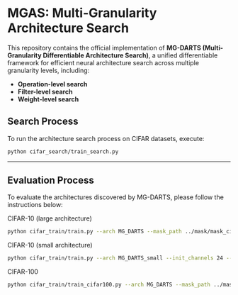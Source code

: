 # MGAS: Multi-Granularity Architecture Search

This repository contains the official implementation of **MG-DARTS (Multi-Granularity Differentiable Architecture Search)**, a unified differentiable framework for efficient neural architecture search across multiple granularity levels, including:

- **Operation-level search**
- **Filter-level search**
- **Weight-level search**


## Search Process

To run the architecture search process on CIFAR datasets, execute:

```bash
python cifar_search/train_search.py
```

---

## Evaluation Process

To evaluate the architectures discovered by MG-DARTS, please follow the instructions below:

CIFAR-10 (large architecture)
```bash
python cifar_train/train.py --arch MG_DARTS --mask_path ../mask/mask_cifar10_darts
```

CIFAR-10 (small architecture)
```bash
python cifar_train/train.py --arch MG_DARTS_small --init_channels 24 --mask_path ../mask/mask_cifar10_darts_small
```

CIFAR-100
```bash
python cifar_train/train_cifar100.py --arch MG_DARTS --mask_path ../mask/mask_cifar10_darts
```


